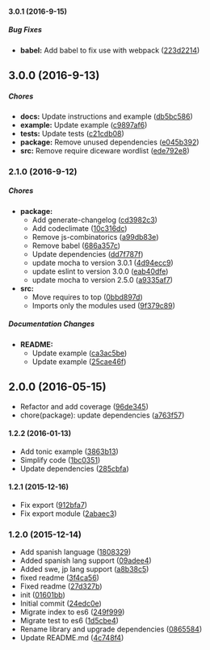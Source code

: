 #### 3.0.1 (2016-9-15)

##### Bug Fixes

* **babel:** Add babel to fix use with webpack ([223d2214](https://github.com/lgaticaq/diceware-generator/commit/223d221449f238a72627c98d58c52db0e4e061ce))

## 3.0.0 (2016-9-13)

##### Chores

* **docs:** Update instructions and example ([db5bc586](https://github.com/lgaticaq/diceware-generator/commit/db5bc586710667b6f5b3ab1d0239ba589dea052b))
* **example:** Update example ([c9897af6](https://github.com/lgaticaq/diceware-generator/commit/c9897af61c8ee4f4d65a5e8524017042cac804b2))
* **tests:** Update tests ([c21cdb08](https://github.com/lgaticaq/diceware-generator/commit/c21cdb08b9b0289d64db4ed17a86c184eedc5730))
* **package:** Remove unused dependencies ([e045b392](https://github.com/lgaticaq/diceware-generator/commit/e045b392392ddee8e0a58394182a462515416938))
* **src:** Remove require diceware wordlist ([ede792e8](https://github.com/lgaticaq/diceware-generator/commit/ede792e8924c94220923f3f882782bf257f78897))

### 2.1.0 (2016-9-12)

##### Chores

* **package:**
  * Add generate-changelog ([cd3982c3](https://github.com/lgaticaq/diceware-generator/commit/cd3982c32a324b71b3956bc6a76207abc0d73b49))
  * Add codeclimate ([10c316dc](https://github.com/lgaticaq/diceware-generator/commit/10c316dc37e1abdfefba3e94c2ea251aed0efabc))
  * Remove js-combinatorics ([a99db83e](https://github.com/lgaticaq/diceware-generator/commit/a99db83e0f2acd5859b5609fcbbbadea10a083d9))
  * Remove babel ([686a357c](https://github.com/lgaticaq/diceware-generator/commit/686a357c37cb6769d2e0dd225bebca1938f978b5))
  * Update dependencies ([dd7f787f](https://github.com/lgaticaq/diceware-generator/commit/dd7f787fb40ef0f5f69c792b71e2d7d56cc20342))
  * update mocha to version 3.0.1 ([4d94ecc9](https://github.com/lgaticaq/diceware-generator/commit/4d94ecc9b0229f06511c42e0208bda5c796983c9))
  * update eslint to version 3.0.0 ([eab40dfe](https://github.com/lgaticaq/diceware-generator/commit/eab40dfe2345c441a44cdbcc4c8b29a844865d71))
  * update mocha to version 2.5.0 ([a9335af7](https://github.com/lgaticaq/diceware-generator/commit/a9335af7b1de01849f847d48b60bfd495994d7cc))
* **src:**
  * Move requires to top ([0bbd897d](https://github.com/lgaticaq/diceware-generator/commit/0bbd897d998f40d6370e3bb941999fbe2ddb549f))
  * Imports only the modules used ([9f379c89](https://github.com/lgaticaq/diceware-generator/commit/9f379c896fa913d00eb373868d9721c229c3b0ba))

##### Documentation Changes

* **README:**
  * Update example ([ca3ac5be](https://github.com/lgaticaq/diceware-generator/commit/ca3ac5be662b0ffe4cbe51f6b636d8a3a4cab0bc))
  * Update example ([25cae46f](https://github.com/lgaticaq/diceware-generator/commit/25cae46f6a4530248067a53ac64af6c14d90d98c))

## 2.0.0 (2016-05-15)

* Refactor and add coverage ([96de345](https://github.com/lgaticaq/diceware-generator/commit/96de345))
* chore(package): update dependencies ([a763f57](https://github.com/lgaticaq/diceware-generator/commit/a763f57))

#### 1.2.2 (2016-01-13)

* Add tonic example ([3863b13](https://github.com/lgaticaq/diceware-generator/commit/3863b13))
* Simplify code ([1bc0351](https://github.com/lgaticaq/diceware-generator/commit/1bc0351))
* Update dependencies ([285cbfa](https://github.com/lgaticaq/diceware-generator/commit/285cbfa))

#### 1.2.1 (2015-12-16)

* Fix export ([912bfa7](https://github.com/lgaticaq/diceware-generator/commit/912bfa7))
* Fix export module ([2abaec3](https://github.com/lgaticaq/diceware-generator/commit/2abaec3))

### 1.2.0 (2015-12-14)

* Add spanish language ([1808329](https://github.com/lgaticaq/diceware-generator/commit/1808329))
* Added spanish lang support ([09adee4](https://github.com/lgaticaq/diceware-generator/commit/09adee4))
* Added swe, jp lang support ([a8b38c5](https://github.com/lgaticaq/diceware-generator/commit/a8b38c5))
* fixed readme ([3f4ca56](https://github.com/lgaticaq/diceware-generator/commit/3f4ca56))
* Fixed readme ([27d327b](https://github.com/lgaticaq/diceware-generator/commit/27d327b))
* init ([01601bb](https://github.com/lgaticaq/diceware-generator/commit/01601bb))
* Initial commit ([24edc0e](https://github.com/lgaticaq/diceware-generator/commit/24edc0e))
* Migrate index to es6 ([249f999](https://github.com/lgaticaq/diceware-generator/commit/249f999))
* Migrate test to es6 ([1d5cbe4](https://github.com/lgaticaq/diceware-generator/commit/1d5cbe4))
* Rename library and upgrade dependencies ([0865584](https://github.com/lgaticaq/diceware-generator/commit/0865584))
* Update README.md ([4c748f4](https://github.com/lgaticaq/diceware-generator/commit/4c748f4))
